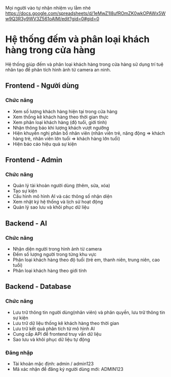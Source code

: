 Mọi người vào tự nhận nhiệm vụ lằm nhé
https://docs.google.com/spreadsheets/d/1eMwZ1l8ufROmZK0wkOPAWx5Ww9Q3R3y9WV3Z561oAlM/edit?gid=0#gid=0

# Hệ thống đếm và phân loại khách hàng trong cửa hàng

Hệ thống giúp đếm và phân loại khách hàng trong cửa hàng sử dụng trí tuệ nhân tạo để phân tích hình ảnh từ camera an ninh.

## Frontend - Người dùng

### Chức năng
- Xem số lượng khách hàng hiện tại trong cửa hàng
- Xem thống kê khách hàng theo thời gian thực
- Xem phân loại khách hàng (độ tuổi, giới tính)
- Nhận thông báo khi lượng khách vượt ngưỡng
- Hiện khuyến nghị phân bổ nhân viên (nhân viên trẻ, năng động => khách hàng trẻ, nhân viên lớn tuổi => khách hàng lớn tuổi)
- Hiện báo cáo hiệu quả sự kiện

## Frontend - Admin

### Chức năng
- Quản lý tài khoản người dùng (thêm, sửa, xóa)
- Tạo sự kiện
- Cấu hình mô hình AI và các thông số nhận diện
- Xem nhật ký hệ thống và lịch sử hoạt động
- Quản lý sao lưu và khôi phục dữ liệu

## Backend - AI

### Chức năng
- Nhận diện người trong hình ảnh từ camera
- Đếm số lượng người trong từng khu vực
- Phân loại khách hàng theo độ tuổi (trẻ em, thanh niên, trung niên, cao tuổi)
- Phân loại khách hàng theo giới tính

## Backend - Database

### Chức năng
- Lưu trữ thông tin người dùng(nhân viên) và phân quyền, lưu trữ thông tin sự kiện
- Lưu trữ dữ liệu thống kê khách hàng theo thời gian
- Lưu trữ kết quả phân tích từ mô hình AI
- Cung cấp API để frontend truy vấn dữ liệu
- Sao lưu và khôi phục dữ liệu tự động

### Đăng nhập
- Tài khoản mặc định: admin / admin123
- Mã xác nhận để đăng ký người dùng mới: ADMIN123
